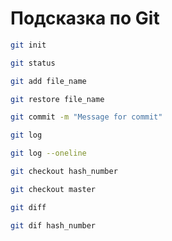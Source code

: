 # Подсказка по Git
```sh
git init
```

```sh
git status
```

```sh
git add file_name
```

```sh
git restore file_name
```

```sh
git commit -m "Message for commit"
```

```sh
git log
```

```sh
git log --oneline
```

```sh
git checkout hash_number
```

```sh
git checkout master
```

```sh
git diff
```

```sh
git dif hash_number
```